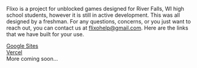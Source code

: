 Flixo is a project for unblocked games designed for River Falls, WI high school students, however it is still in active development. This was all designed by a freshman. For any questions, concerns, or you just want to reach out, you can contact us at flixohelp@gmail.com. Here are the links that we have built for your use.
<div>
  <a href="https://sites.google.com/view/playflixo">Google Sites</a>
</div>
<div>
  <a href="https://playflixo.vercel.app">Vercel</a>
</div>
More coming soon...
